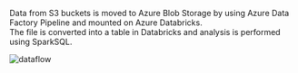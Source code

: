 Data from S3 buckets is moved to Azure Blob Storage by using Azure Data Factory Pipeline and mounted on Azure Databricks.  
The file is converted into a table in Databricks and analysis is performed using SparkSQL.



![dataflow](https://user-images.githubusercontent.com/35755621/224548693-9cf597be-6c07-4b51-b137-838b0bb1d9e3.png)
